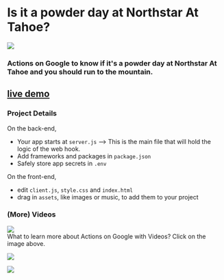 # Is it a powder day at Northstar At Tahoe?
![](https://cdn.glitch.com/f6cc1bf3-90a1-45e9-9d2e-fd165b25be5e%2FScreenshot%202018-03-02%2020.11.41.png?1520050328584)
### Actions on Google to know if it's a powder day at Northstar At Tahoe and you should run to the mountain.

## [live demo](https://pow-day-northstar.glitch.me/)
    
### Project Details

On the back-end,
- Your app starts at `server.js` --> This is the main file that will hold the logic of the web hook.
- Add frameworks and packages in `package.json`
- Safely store app secrets in `.env`

On the front-end,
- edit `client.js`, `style.css` and `index.html`
- drag in `assets`, like images or music, to add them to your project


### (More) Videos
[![](https://cdn.glitch.com/5e52a72f-da3a-4415-b9e8-014f7884e589%2Faog-videos-best-practices-ido.png?1510886484980)](https://www.youtube.com/playlist?list=PLOU2XLYxmsILvfJcIASBDbgfxloFz_XsU)
<br>
What to learn more about Actions on Google with Videos? Click on the image above.

![](https://cdn.glitch.com/5e52a72f-da3a-4415-b9e8-014f7884e589%2Fhow%20can%20I%20help%20%2B%20assistant%20logo.png?1510886563473)

<img src="https://ga-beacon.appspot.com/UA-65622529-1/powder-day-cb?pixel=0">
